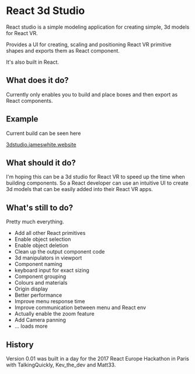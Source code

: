 # React 3d Studio

React studio is a simple modeling application for creating simple, 3d models for
React VR.

Provides a UI for creating, scaling and positioning React VR primitive shapes and exports them
as React component.

It's also built in React.

## What does it do?

Currently only enables you to build and place boxes and then export as React components.

## Example

Current build can be seen here

[3dstudio.jameswhite.website](http://3dstudio.jameswhite.website)

## What should it do?

I'm hoping this can be a 3d studio for React VR to speed up the time when building
components. So a React developer can use an intuitive UI to create 3d models
that can be easily added into their React VR apps.

## What's still to do?

Pretty much everything.

* Add all other React primitives
* Enable object selection
* Enable object deletion
* Clean up the output component code
* 3d manipulators in viewport
* Component naming
* keyboard input for exact sizing
* Component grouping
* Colours and materials
* Origin display
* Better performance
* Improve menu response time
* Improve communication between menu and React env
* Actually enable the zoom feature
* Add Camera panning
* ... loads more

## History

Version 0.01 was built in a day for the 2017 React Europe Hackathon in Paris with
TalkingQuickly, Kev_the_dev and Matt33.
